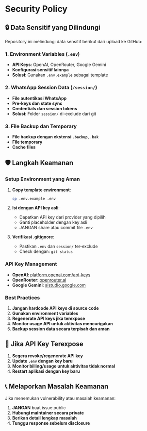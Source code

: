 # Security Policy

## 🔒 Data Sensitif yang Dilindungi

Repository ini melindungi data sensitif berikut dari upload ke GitHub:

### 1. Environment Variables (`.env`)
- **API Keys**: OpenAI, OpenRouter, Google Gemini
- **Konfigurasi sensitif lainnya**
- **Solusi**: Gunakan `.env.example` sebagai template

### 2. WhatsApp Session Data (`/session/`)
- **File autentikasi WhatsApp**
- **Pre-keys dan state sync**
- **Credentials dan session tokens**
- **Solusi**: Folder `session/` di-exclude dari git

### 3. File Backup dan Temporary
- **File backup dengan ekstensi `.backup`, `.bak`**
- **File temporary**
- **Cache files**

## 🛡️ Langkah Keamanan

### Setup Environment yang Aman

1. **Copy template environment**:
   ```bash
   cp .env.example .env
   ```

2. **Isi dengan API key asli**:
   - Dapatkan API key dari provider yang dipilih
   - Ganti placeholder dengan key asli
   - JANGAN share atau commit file `.env`

3. **Verifikasi .gitignore**:
   - Pastikan `.env` dan `session/` ter-exclude
   - Check dengan: `git status`

### API Key Management

- **OpenAI**: [platform.openai.com/api-keys](https://platform.openai.com/api-keys)
- **OpenRouter**: [openrouter.ai](https://openrouter.ai/)
- **Google Gemini**: [aistudio.google.com](https://aistudio.google.com/)

### Best Practices

1. **Jangan hardcode API keys di source code**
2. **Gunakan environment variables**
3. **Regenerate API keys jika terexpose**
4. **Monitor usage API untuk aktivitas mencurigakan**
5. **Backup session data secara terpisah dan aman**

## 🚨 Jika API Key Terexpose

1. **Segera revoke/regenerate API key**
2. **Update `.env` dengan key baru**
3. **Monitor billing/usage untuk aktivitas tidak normal**
4. **Restart aplikasi dengan key baru**

## 📞 Melaporkan Masalah Keamanan

Jika menemukan vulnerability atau masalah keamanan:

1. **JANGAN** buat issue public
2. **Hubungi maintainer secara private**
3. **Berikan detail lengkap masalah**
4. **Tunggu response sebelum disclosure**
